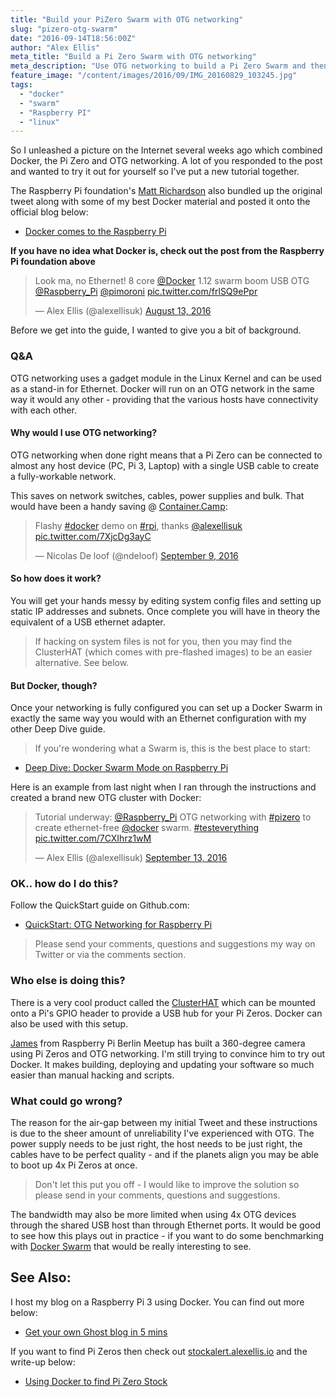 ```yaml
---
title: "Build your PiZero Swarm with OTG networking"
slug: "pizero-otg-swarm"
date: "2016-09-14T18:56:00Z"
author: "Alex Ellis"
meta_title: "Build a Pi Zero Swarm with OTG networking"
meta_description: "Use OTG networking to build a Pi Zero Swarm and then use Docker to create a super-computer. Raspberry Pi and Docker Swarm Mode make it easy. "
feature_image: "/content/images/2016/09/IMG_20160829_103245.jpg"
tags:
  - "docker"
  - "swarm"
  - "Raspberry PI"
  - "linux"
---
```


So I unleashed a picture on the Internet several weeks ago which combined Docker, the Pi Zero and OTG networking. A lot of you responded to the post and wanted to try it out for yourself so I've put a new tutorial together.

The Raspberry Pi foundation's [Matt Richardson](https://twitter.com/MattRichardson) also bundled up the original tweet along with some of my best Docker material and posted it onto the official blog below: 

* [Docker comes to the Raspberry Pi](https://www.raspberrypi.org/blog/docker-comes-to-raspberry-pi/)

**If you have no idea what Docker is, check out the post from the Raspberry Pi foundation above**

<blockquote class="twitter-tweet" data-lang="en"><p lang="en" dir="ltr">Look ma, no Ethernet! 8 core <a href="https://twitter.com/docker">@Docker</a> 1.12 swarm boom USB OTG <a href="https://twitter.com/Raspberry_Pi">@Raspberry_Pi</a> <a href="https://twitter.com/pimoroni">@pimoroni</a> <a href="https://t.co/frlSQ9ePpr">pic.twitter.com/frlSQ9ePpr</a></p>&mdash; Alex Ellis (@alexellisuk) <a href="https://twitter.com/alexellisuk/status/764518552154042369">August 13, 2016</a></blockquote> <script async src="//platform.twitter.com/widgets.js" charset="utf-8"></script>

Before we get into the guide, I wanted to give you a bit of background.

### Q&A

OTG networking uses a gadget module in the Linux Kernel and can be used as a stand-in for Ethernet. Docker will run on an OTG network in the same way it would any other - providing that the various hosts have connectivity with each other.

#### Why would I use OTG networking?

OTG networking when done right means that a Pi Zero can be connected to almost any host device (PC, Pi 3, Laptop) with a single USB cable to create a fully-workable network.

This saves on network switches, cables, power supplies and bulk. That would have been a handy saving @ [Container.Camp](https://Container.Camp):

<blockquote class="twitter-tweet" data-lang="en"><p lang="en" dir="ltr">Flashy <a href="https://twitter.com/hashtag/docker?src=hash">#docker</a> demo on <a href="https://twitter.com/hashtag/rpi?src=hash">#rpi</a>, thanks <a href="https://twitter.com/alexellisuk">@alexellisuk</a> <a href="https://t.co/7XjcDg3ayC">pic.twitter.com/7XjcDg3ayC</a></p>&mdash; Nicolas De loof (@ndeloof) <a href="https://twitter.com/ndeloof/status/774284729755500544">September 9, 2016</a></blockquote> <script async src="//platform.twitter.com/widgets.js" charset="utf-8"></script>

#### So how does it work?

You will get your hands messy by editing system config files and setting up static IP addresses and subnets. Once complete you will have in theory the equivalent of a USB ethernet adapter.

> If hacking on system files is not for you, then you may find the ClusterHAT (which comes with pre-flashed images) to be an easier alternative. See below.

#### But Docker, though?

Once your networking is fully configured you can set up a Docker Swarm in exactly the same way you would with an Ethernet configuration with my other Deep Dive guide.

> If you're wondering what a Swarm is, this is the best place to start:

* [Deep Dive: Docker Swarm Mode on Raspberry Pi](http://blog.alexellis.io/live-deep-dive-pi-swarm/)

Here is an example from last night when I ran through the instructions and created a brand new OTG cluster with Docker:

<blockquote class="twitter-tweet" data-lang="en"><p lang="en" dir="ltr">Tutorial underway: <a href="https://twitter.com/Raspberry_Pi">@Raspberry_Pi</a> OTG networking with <a href="https://twitter.com/hashtag/pizero?src=hash">#pizero</a> to create ethernet-free <a href="https://twitter.com/docker">@docker</a> swarm. <a href="https://twitter.com/hashtag/testeverything?src=hash">#testeverything</a> <a href="https://t.co/7CXIhrz1wM">pic.twitter.com/7CXIhrz1wM</a></p>&mdash; Alex Ellis (@alexellisuk) <a href="https://twitter.com/alexellisuk/status/775798793736511488">September 13, 2016</a></blockquote> <script async src="//platform.twitter.com/widgets.js" charset="utf-8"></script>

### OK.. how do I do this?
Follow the QuickStart guide on Github.com: 

* [QuickStart: OTG Networking for Raspberry Pi](https://github.com/alexellis/docker-arm/blob/master/OTG.md)

> Please send your comments, questions and suggestions my way on Twitter or via the comments section. 
### Who else is doing this?

There is a very cool product called the [ClusterHAT](https://shop.pimoroni.com/products/cluster-hat) which can be mounted onto a Pi's GPIO header to provide a USB hub for your Pi Zeros. Docker can also be used with this setup.

[James](http://raspberryjamberlin.de/zero360-part-1-building-the-zero360/) from Raspberry Pi Berlin Meetup has built a 360-degree camera using Pi Zeros and OTG networking. I'm still trying to convince him to try out Docker. It makes building, deploying and updating your software so much easier than manual hacking and scripts.

### What could go wrong?

The reason for the air-gap between my initial Tweet and these instructions is due to the sheer amount of unreliability I've experienced with OTG. The power supply needs to be just right, the host needs to be just right, the cables have to be perfect quality - and if the planets align you may be able to boot up 4x Pi Zeros at once. 

> Don't let this put you off - I would like to improve  the solution so please send in your comments, questions and suggestions.

The bandwidth may also be more limited when using 4x OTG devices through the shared USB host than through Ethernet ports. It would be good to see how this plays out in practice - if you want to do some benchmarking with [Docker Swarm](https://docs.docker.com/engine/swarm/how-swarm-mode-works/services/) that would be really interesting to see.

## See Also:

I host my blog on a Raspberry Pi 3 using Docker. You can find out more below:

* [Get your own Ghost blog in 5 mins](http://blog.alexellis.io/ghost-on-docker-5mins/)

If you want to find Pi Zeros then check out [stockalert.alexellis.io](http://stockalert.alexellis.io) and the write-up below:

* [Using Docker to find Pi Zero Stock](http://blog.alexellis.io/rapid-prototype-docker-compose/)